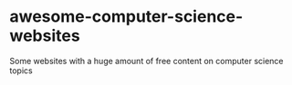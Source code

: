 # awesome-computer-science-websites
Some websites with a huge amount of free content on computer science topics
